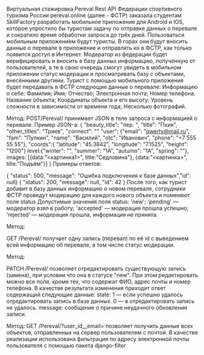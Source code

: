 Виртуальная стажировка
Pereval Rest API
Федерации спортивного туризма России pereval.online (далее - ФСТР) заказала студентам SkillFactory разработать мобильное приложение для Android и IOS, которое упростило бы туристам задачу по отправке данных о перевале и сократило время обработки запроса до трёх дней.
Пользоваться мобильным приложением будут туристы. В горах они будут вносить данные о перевале в приложение и отправлять их в ФСТР, как только появится доступ в Интернет.
Модератор из федерации будет верифицировать и вносить в базу данных информацию, полученную от пользователей, а те в свою очередь смогут увидеть в мобильном приложении статус модерации и просматривать базу с объектами, внесёнными другими.
Турист с помощью мобильного приложения будет передавать в ФСТР следующие данные о перевале:
Информацию о себе:
    Фамилия;
    Имя;
    Отчество;
    Электронная почта;
    Номер телефона.
Название объекта;
Координаты объекта и его высоту;
Уровень сложности в зависимости от времени года;
Несколько фотографий.

Метод:
POST/Pereval/
принимает JSON в теле запроса с информацией о перевале. Пример JSON-а:
{ "beauty_title": "пер. ", "title": "Пхия", "other_titles": "Триев", "connect": "" "user": {"email": "qwerty@mail.ru", "fam": "Пупкин", "name": "Василий", "otc": "Иванович", "phone": "+7 555 55 55"}, 
"coords":{ "latitude": "45.3842", "longitude": "7.1525", "height": "1200"} level:{"winter": "", "summer": "1А", "autumn": "1А", "spring": ""}, images: [{data:"<картинка1>", title:"Седловина"}, {data:"<картинка>", title:"Подъём"}] }
Примеры oтветов:

{ "status": 500, "message": "Ошибка подключения к базе данных","id": null}
{ "status": 200, "message": null, "id": 42 }
После того, как турист добавит в базу данных информацию о новом перевале, сотрудники ФСТР проведут модерацию для каждого нового объекта и поменяют поле status
Допустимые значения поля status:
'new';
'pending' — модератор взял в работу;
'accepted' — модерация прошла успешно;
'rejected' — модерация прошла, информация не принята.

Метод:

GET /Pereval/
получает одну запись (перевал) по её id с выведением всей информацию об перевале, в том числе статус модерации.

Метод:

PATCH /Pereval/
позволяет отредактировать существующую запись (замена), при условии что она в статусе "new". При этом редактировать можно все поля, кроме тех, что содержат ФИО, адрес почты и номер телефона. В качестве результата изменения приходит ответ содержащий следующие данные:
state: 1 — если успешно удалось отредактировать запись в базе данных. 0 — в отредактировать запись не удалось.
message: сообщение о причине неудачного обновления записи.

Метод:
GET /Pereval/?user_id__email=
позволяет получить данные всех объектов, отправленных на сервер пользователем с почтой.
В качестве реализации использована фильтрация по адресу электронной почты пользователя с помощью пакета django-filter
